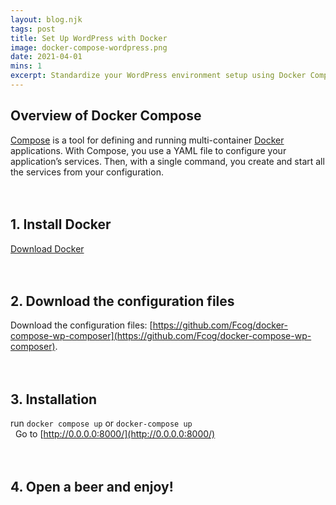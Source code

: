 ```yaml
---
layout: blog.njk
tags: post
title: Set Up WordPress with Docker
image: docker-compose-wordpress.png
date: 2021-04-01
mins: 1
excerpt: Standardize your WordPress environment setup using Docker Compose.
---
```


## Overview of Docker Compose
[Compose](https://docs.docker.com/compose) is a tool for defining and running multi-container [Docker](https://docs.docker.com/compose) applications. With Compose, you use a YAML file to configure your application’s services. Then, with a single command, you create and start all the services from your configuration.
\
&nbsp;
\
&nbsp;
## 1. Install Docker
[Download Docker](https://www.docker.com/products/docker-desktop) 
\
&nbsp;
\
&nbsp;
## 2. Download the configuration files
Download the configuration files: [https://github.com/Fcog/docker-compose-wp-composer](https://github.com/Fcog/docker-compose-wp-composer).
\
&nbsp;
\
&nbsp;
## 3. Installation
run ``docker compose up`` or ``docker-compose up``
\
&nbsp;
Go to [http://0.0.0.0:8000/](http://0.0.0.0:8000/)
\
&nbsp;
\
&nbsp;
## 4. Open a beer and enjoy!